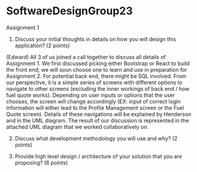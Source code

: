# SoftwareDesignGroup23
Assignment 1

1. Discuss your initial thoughts in details on how you will design this application? (2 points)


(Edward) All 3 of us joined a call together to discuss all details of Assignment 1. We first discussed picking either Bootstrap or React to build the front end; we will soon choose one to learn and use in preparation for Assignment 2. For potential back end, there might be SQL involved. From our perspective, it is a simple series of screens with different options to navigate to other screens (excluding the inner workings of back end / how fuel quote works). Depending on user inputs or options that the user chooses, the screen will change accordingly (EX: input of correct login information will either lead to the Profile Management screen or the Fuel Quote screen). Details of these navigations will be explained by Henderson and in the UML diagram. The result of our discussion is represented in the attached UML diagram that we worked collaboratively on. 

2. Discuss what development methodology you will use and why? (2 points)


3. Provide high level design / architecture of your solution that you are proposing? (6 points)



